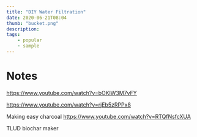 ```yaml
---
title: "DIY Water Filtration"
date: 2020-06-21T08:04
thumb: "bucket.png"
description: 
tags: 
    - popular
    - sample
---
```


# Notes

https://www.youtube.com/watch?v=bOKlW3M7vFY

https://www.youtube.com/watch?v=rjEb5zRPPx8

Making easy charcoal https://www.youtube.com/watch?v=RTQfNsfcXUA

TLUD biochar maker
